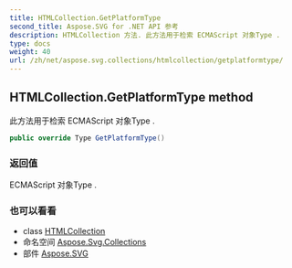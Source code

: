 ```yaml
---
title: HTMLCollection.GetPlatformType
second_title: Aspose.SVG for .NET API 参考
description: HTMLCollection 方法. 此方法用于检索 ECMAScript 对象Type .
type: docs
weight: 40
url: /zh/net/aspose.svg.collections/htmlcollection/getplatformtype/
---
```

## HTMLCollection.GetPlatformType method

此方法用于检索 ECMAScript 对象Type .

```csharp
public override Type GetPlatformType()
```

### 返回值

ECMAScript 对象Type .

### 也可以看看

* class [HTMLCollection](../)
* 命名空间 [Aspose.Svg.Collections](../../htmlcollection/)
* 部件 [Aspose.SVG](../../../)


